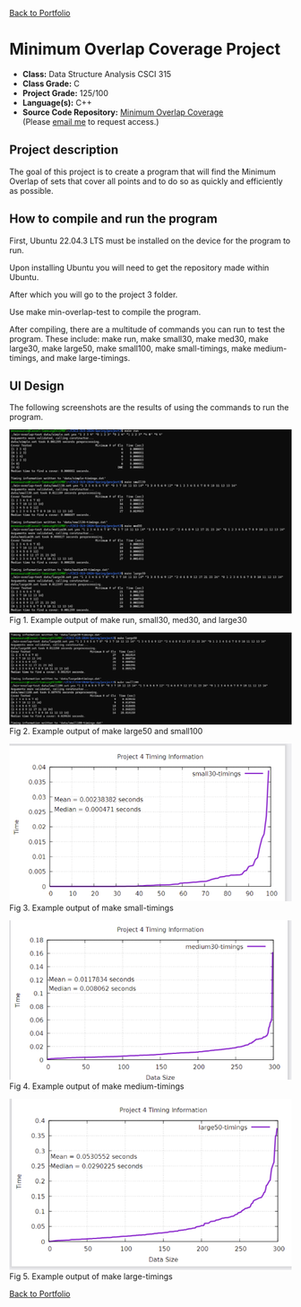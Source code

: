 [Back to Portfolio](./)

Minimum Overlap Coverage Project
===============

-   **Class:** Data Structure Analysis CSCI 315
-   **Class Grade:** C
-   **Project Grade:** 125/100
-   **Language(s):** C++
-   **Source Code Repository:** [Minimum Overlap Coverage](https://github.com/Wesasaurus/CSCI-315-2024-Spring/tree/master/project3)  
    (Please [email me](mailto:wlcassel@csustudent.net?subject=GitHub%20Access) to request access.)

## Project description

The goal of this project is to create a program that will find the Minimum Overlap of sets that cover all points and to do so as quickly and efficiently as possible.

## How to compile and run the program

First, Ubuntu 22.04.3 LTS must be installed on the device for the program to run.

Upon installing Ubuntu you will need to get the repository made within Ubuntu.

After which you will go to the project 3 folder.

Use make min-overlap-test to compile the program.

After compiling, there are a multitude of commands you can run to test the program. These include: make run, make small30, make med30, make large30, make large50, make small100, make small-timings, make medium-timings, and make large-timings.

## UI Design

The following screenshots are the results of using the commands to run the program.

![screenshot](images/CSCI315image.png)  
Fig 1. Example output of make run, small30, med30, and large30

![screenshot](images/CSCI315image2.png)  
Fig 2. Example output of make large50 and small100

![screenshot](images/CSCI315image3.png)  
Fig 3. Example output of make small-timings

![screenshot](images/CSCI315image4.png)  
Fig 4. Example output of make medium-timings

![screenshot](images/CSCI315image5.png)  
Fig 5. Example output of make large-timings

[Back to Portfolio](./)
